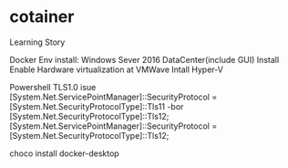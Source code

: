 # cotainer
Learning Story

Docker Env install:
Windows Sever 2016 DataCenter(include GUI) Install
Enable Hardware virtualization at VMWave
Intall Hyper-V

Powershell TLS1.0 isue
[System.Net.ServicePointManager]::SecurityProtocol = [System.Net.SecurityProtocolType]::Tls11 -bor [System.Net.SecurityProtocolType]::Tls12;
[System.Net.ServicePointManager]::SecurityProtocol = [System.Net.SecurityProtocolType]::Tls12;

choco install docker-desktop













